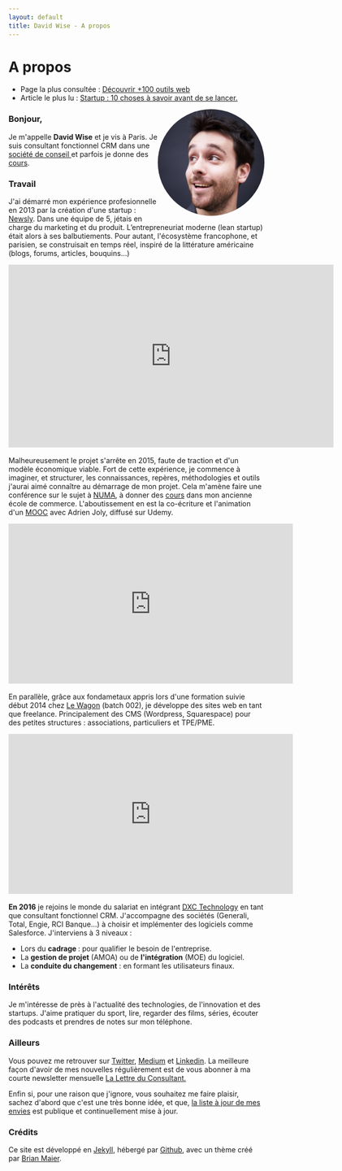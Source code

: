```yaml
---
layout: default
title: David Wise - A propos
---
```


<div class="post">
	<h1 class="pageTitle"> A propos</h1>

<ul>
      <li> Page la plus consultée : <a href="/outils">Découvrir +100 outils web</a></li>
      <li> Article le plus lu : <a href="https://medium.com/@dawise_/my-10-favorite-quotes-yet-3f8a4122336b"> Startup : 10 choses à savoir avant de se lancer.</a></li>
  </ul>


   <p>  <style>
    img {
  border-radius: 50%;
}
</style> 
    <img src="/assets/pages_images/DavidWise_France.jpg" alt="David Wise" height="210" width="210" align="right">
   </p>

  <h3> Bonjour, </h3>
  <p> Je m'appelle <b>David Wise</b> et je vis à Paris. Je suis consultant fonctionnel CRM dans une <a href="https://www.dxc.technology/"> société de conseil </a> et parfois je donne des <a href="/cours">cours</a>. </p> 

  <h3> Travail</h3>
  <p> J'ai démarré mon expérience profesionnelle en 2013 par la création d'une startup : <a href="https://fr.petitsfrenchies.com/newsly-application-web-favoris-interview/">Newsly</a>. Dans une équipe de 5, jétais en charge du marketing et du produit. L’entrepreneuriat moderne (lean startup) était alors à ses balbutiements. Pour autant, l'écosystème francophone, et parisien, se construisait en temps réel, inspiré de la littérature américaine (blogs, forums, articles, bouquins…) </p> 

  <p><iframe src="https://player.vimeo.com/video/89918281" width="640" height="360" frameborder="0" webkitallowfullscreen mozallowfullscreen allowfullscreen></iframe></p>

  <p> Malheureusement le projet s'arrête en 2015, faute de traction et d'un modèle économique viable. Fort de cette expérience, je commence à imaginer, et structurer, les connaissances, repères, méthodologies et outils j'aurai aimé connaître au démarrage de mon projet. Cela m'amène faire une conférence sur le sujet à <a href="https://www.numa.co/fr">NUMA</a>, à donner des <a href="/startup">cours</a> dans mon ancienne école de commerce. L'aboutissement en est la co-écriture et l'animation d'un <a href="https://www.udemy.com/startuptour/?couponCode=DAVIDWISE.FR">MOOC</a> avec Adrien Joly, diffusé sur Udemy.</p> 

  <p><iframe width="560" height="315" src="https://www.youtube.com/embed/WAj70jDQZF8" frameborder="0" allow="autoplay; encrypted-media" allowfullscreen></iframe></p>

  <p> En parallèle, grâce aux fondametaux appris lors d'une formation suivie début 2014 chez <a href="https://www.lewagon.com/"> Le Wagon</a> (batch 002), je développe des sites web en tant que freelance. Principalement des CMS (Wordpress, Squarespace) pour des petites structures : associations, particuliers et TPE/PME.</p> 

  <p><iframe width="560" height="315" src="https://www.youtube.com/embed/Du0eKxOrLsQ" frameborder="0" allow="accelerometer; autoplay; encrypted-media; gyroscope; picture-in-picture" allowfullscreen></iframe> <p/> 

  <p> <b>En 2016</b> je rejoins le monde du salariat en intégrant <a href="https://www.dxc.technology/">DXC Technology</a> en tant que consultant fonctionnel CRM. J'accompagne  des sociétés (Generali, Total, Engie, RCI Banque...) à choisir et implémenter des logiciels comme Salesforce. J'interviens à 3 niveaux : 
  <ul>
  <li>Lors du <b>cadrage </b>: pour qualifier le besoin de l'entreprise.</li>
  <li>La <b> gestion de projet</b> (AMOA) ou de <b>l'intégration</b> (MOE) du logiciel.</li>
  <li>La <b>conduite du changement</b> : en formant les utilisateurs finaux.</li>
  </ul>

  <h3> Intérêts </h3>

  <p> Je m'intéresse de près à l'actualité des technologies, de l'innovation et des startups. J'aime pratiquer du sport, lire, regarder des films, séries, écouter des podcasts et prendres de notes sur mon téléphone.</p>

  <h3> Ailleurs</h3>

  <p>Vous pouvez me retrouver sur <a href="https://twitter.com/dawise_">Twitter</a>, <a href="https://medium.com/@dawise_">Medium</a> et <a href="https://www.linkedin.com/in/davidwisefr/">Linkedin</a>. La meilleure façon d'avoir de mes nouvelles régulièrement est de vous abonner à ma courte newsletter mensuelle <a href="/lettre">La Lettre du Consultant.</a> </p> 

  <p>Enfin si, pour une raison que j'ignore, vous souhaitez me faire plaisir, sachez d'abord que c'est une très bonne idée, et que, <a href="https://kit.co/dawise/la-liste-des-mes-envies"> la liste à jour de mes envies</a> est publique et continuellement mise à jour. </p>

<h3> Crédits</h3>

  <p>Ce site est développé en <a href="https://jekyllrb.com/">Jekyll</a>, hébergé par <a href="https://github.com/">Github</a>, avec un thème créé par <a href="http://brianmaierjr.com">Brian Maier</a>.</p>
